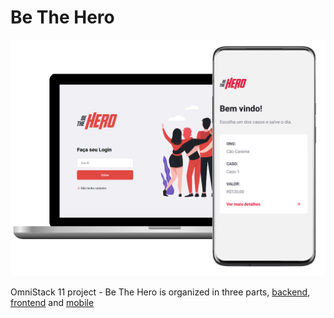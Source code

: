 # Be The Hero

![](https://raw.githubusercontent.com/sergiocme/bethehero/master/Computer_n_Mobile.png)

OmniStack 11 project - Be The Hero is organized in three parts, [backend](https://github.com/sergiocme/bethehero-backend), [frontend](https://github.com/sergiocme/bethehero-frontend) and [mobile](https://github.com/sergiocme/bethehero-mobile)
